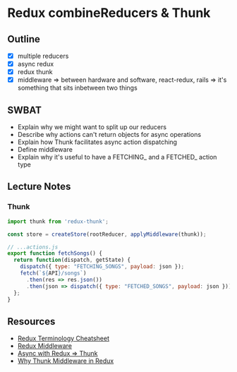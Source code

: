 Redux combineReducers & Thunk
=============================

## Outline

- [x] multiple reducers
- [x] async redux
- [x] redux thunk
- [x] middleware => between hardware and software, react-redux, rails
                    => it's something that sits inbetween two things

## SWBAT

- Explain why we might want to split up our reducers
- Describe why actions can't return objects for async operations
- Explain how Thunk facilitates async action dispatching
- Define middleware
- Explain why it's useful to have a FETCHING_ and a FETCHED_ action type

## Lecture Notes

### Thunk

```javascript
import thunk from 'redux-thunk';

const store = createStore(rootReducer, applyMiddleware(thunk));

// ...actions.js
export function fetchSongs() {
  return function(dispatch, getState) {
    dispatch({ type: "FETCHING_SONGS", payload: json });
    fetch(`${API}/songs`)
      .then(res => res.json())
      .then(json => dispatch({ type: "FETCHED_SONGS", payload: json }));
  };
}
```

## Resources

- [Redux Terminology Cheatsheet](https://gist.github.com/alexgriff/0e247dee73e9125177d9c04cec159cc6)
- [Redux Middleware](https://redux.js.org/advanced/middleware)
- [Async with Redux => Thunk](https://stackoverflow.com/questions/35411423/how-to-dispatch-a-redux-action-with-a-timeout/35415559)
- [Why Thunk Middleware in Redux](https://stackoverflow.com/questions/34570758/why-do-we-need-middleware-for-async-flow-in-redux/34584313)
